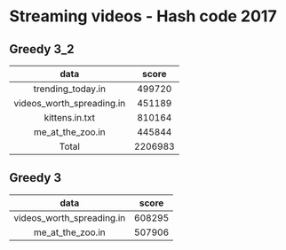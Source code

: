 # Streaming videos - Hash code 2017

## Greedy 3_2

| data                      | score   |
|:-------------------------:|:-------:|
| trending_today.in         |  499720 |
| videos_worth_spreading.in |  451189 |
| kittens.in.txt            |  810164 |
| me_at_the_zoo.in          |  445844 |
| Total                     | 2206983 |

## Greedy 3

| data                      | score   |
|:-------------------------:|:-------:|
| videos_worth_spreading.in |  608295 |
| me_at_the_zoo.in          |  507906 |

